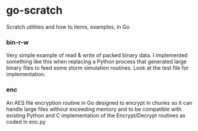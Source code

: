 # go-scratch
Scratch utilities and how to items, examples, in Go
### bin-r-w
Very simple example of read & write of packed binary data.  I implemented something like this when replacing a Python process that generated large binary files to feed some storm simulation routines.  Look at the test file for implementation.
  
### enc
An AES file encryption routine in Go designed to encrypt in chunks so it can handle large files without exceeding memory and to be compatible with existing Python and C implementation of the Encrypt/Decrypt routines as coded in enc.py
